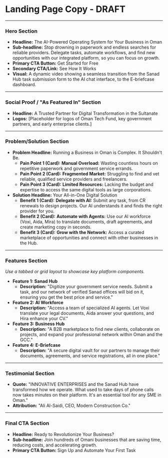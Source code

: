 # Landing Page Copy - DRAFT

---

### **Hero Section**
- **Headline:** The AI-Powered Operating System for Your Business in Oman
- **Sub-headline:** Stop drowning in paperwork and endless searches for reliable providers. Delegate tasks, automate workflows, and find new opportunities with our integrated platform, so you can focus on growth.
- **Primary CTA Button:** Get Started for Free
- **Secondary CTA/Link:** See How It Works
- **Visual:** A dynamic video showing a seamless transition from the Sanad Hub task submission form to the AI chat interface, to the E-briefcase dashboard.

---

### **Social Proof / "As Featured In" Section**
- **Headline:** A Trusted Partner for Digital Transformation in the Sultanate
- **Logos:** [Placeholder for logos of Oman Tech Fund, key government partners, and early enterprise clients.]

---

### **Problem/Solution Section**
- **Problem Headline:** Running a Business in Oman is Complex. It Shouldn't Be.
  - **Pain Point 1 (Card):** **Manual Overload:** Wasting countless hours on repetitive paperwork and government service errands.
  - **Pain Point 2 (Card):** **Fragmented Market:** Struggling to find and vet reliable, qualified service providers and freelancers.
  - **Pain Point 3 (Card):** **Limited Resources:** Lacking the budget and expertise to access the same digital tools as large corporations.
- **Solution Headline:** Your All-in-One Digital Solution
  - **Benefit 1 (Card):** **Delegate with AI:** Submit any task, from CR renewals to design projects. Our AI understands it and finds the right provider for you.
  - **Benefit 2 (Card):** **Automate with Agents:** Use our AI workforce (Voxi, Aida, Mira) to translate documents, draft agreements, and create marketing copy in seconds.
  - **Benefit 3 (Card):** **Grow with the Network:** Access a curated marketplace of opportunities and connect with other businesses in the Hub.

---

### **Features Section**
*Use a tabbed or grid layout to showcase key platform components.*
- **Feature 1: Sanad Hub**
  - **Description:** "Digitize your government service needs. Submit a task, and our network of verified Sanad offices will bid on it, ensuring you get the best price and service."
- **Feature 2: AI Workforce**
  - **Description:** "Access a team of specialized AI agents. Let Voxi translate your legal documents, Aida answer your questions, and Hira enhance your CV."
- **Feature 3: Business Hub**
  - **Description:** "A B2B marketplace to find new clients, collaborate on projects, and expand your professional network within Oman and the GCC."
- **Feature 4: E-Briefcase**
  - **Description:** "A secure digital vault for our partners to manage their documents, agreements, and service registrations, all in one place."

---

### **Testimonial Section**
- **Quote:** "INNOVATIVE ENTERPRISES and the Sanad Hub have transformed how we operate. What used to take days of phone calls now takes minutes on their platform. It's an essential tool for any SME in Oman."
- **Attribution:** "Ali Al-Saidi, CEO, Modern Construction Co."

---

### **Final CTA Section**
- **Headline:** Ready to Revolutionize Your Business?
- **Sub-headline:** Join hundreds of Omani businesses that are saving time, reducing costs, and accelerating growth.
- **Primary CTA Button:** Sign Up and Automate Your First Task

